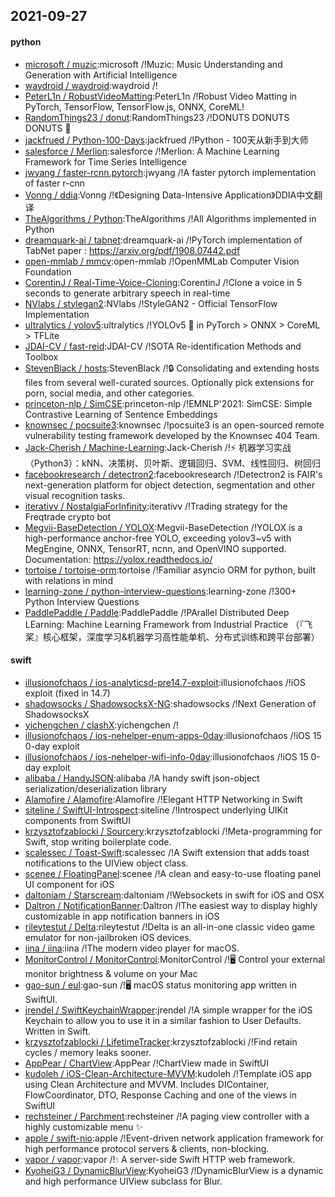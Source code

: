 ## 2021-09-27

#### python
* [microsoft / muzic](https://github.com/microsoft/muzic):microsoft /!Muzic: Music Understanding and Generation with Artificial Intelligence
* [waydroid / waydroid](https://github.com/waydroid/waydroid):waydroid /!
* [PeterL1n / RobustVideoMatting](https://github.com/PeterL1n/RobustVideoMatting):PeterL1n /!Robust Video Matting in PyTorch, TensorFlow, TensorFlow.js, ONNX, CoreML!
* [RandomThings23 / donut](https://github.com/RandomThings23/donut):RandomThings23 /!DONUTS DONUTS DONUTS
🍩
* [jackfrued / Python-100-Days](https://github.com/jackfrued/Python-100-Days):jackfrued /!Python - 100天从新手到大师
* [salesforce / Merlion](https://github.com/salesforce/Merlion):salesforce /!Merlion: A Machine Learning Framework for Time Series Intelligence
* [jwyang / faster-rcnn.pytorch](https://github.com/jwyang/faster-rcnn.pytorch):jwyang /!A faster pytorch implementation of faster r-cnn
* [Vonng / ddia](https://github.com/Vonng/ddia):Vonng /!《Designing Data-Intensive Application》DDIA中文翻译
* [TheAlgorithms / Python](https://github.com/TheAlgorithms/Python):TheAlgorithms /!All Algorithms implemented in Python
* [dreamquark-ai / tabnet](https://github.com/dreamquark-ai/tabnet):dreamquark-ai /!PyTorch implementation of TabNet paper : https://arxiv.org/pdf/1908.07442.pdf
* [open-mmlab / mmcv](https://github.com/open-mmlab/mmcv):open-mmlab /!OpenMMLab Computer Vision Foundation
* [CorentinJ / Real-Time-Voice-Cloning](https://github.com/CorentinJ/Real-Time-Voice-Cloning):CorentinJ /!Clone a voice in 5 seconds to generate arbitrary speech in real-time
* [NVlabs / stylegan2](https://github.com/NVlabs/stylegan2):NVlabs /!StyleGAN2 - Official TensorFlow Implementation
* [ultralytics / yolov5](https://github.com/ultralytics/yolov5):ultralytics /!YOLOv5
🚀
in PyTorch > ONNX > CoreML > TFLite
* [JDAI-CV / fast-reid](https://github.com/JDAI-CV/fast-reid):JDAI-CV /!SOTA Re-identification Methods and Toolbox
* [StevenBlack / hosts](https://github.com/StevenBlack/hosts):StevenBlack /!🔒
Consolidating and extending hosts files from several well-curated sources. Optionally pick extensions for porn, social media, and other categories.
* [princeton-nlp / SimCSE](https://github.com/princeton-nlp/SimCSE):princeton-nlp /!EMNLP'2021: SimCSE: Simple Contrastive Learning of Sentence Embeddings
* [knownsec / pocsuite3](https://github.com/knownsec/pocsuite3):knownsec /!pocsuite3 is an open-sourced remote vulnerability testing framework developed by the Knownsec 404 Team.
* [Jack-Cherish / Machine-Learning](https://github.com/Jack-Cherish/Machine-Learning):Jack-Cherish /!⚡
机器学习实战（Python3）：kNN、决策树、贝叶斯、逻辑回归、SVM、线性回归、树回归
* [facebookresearch / detectron2](https://github.com/facebookresearch/detectron2):facebookresearch /!Detectron2 is FAIR's next-generation platform for object detection, segmentation and other visual recognition tasks.
* [iterativv / NostalgiaForInfinity](https://github.com/iterativv/NostalgiaForInfinity):iterativv /!Trading strategy for the Freqtrade crypto bot
* [Megvii-BaseDetection / YOLOX](https://github.com/Megvii-BaseDetection/YOLOX):Megvii-BaseDetection /!YOLOX is a high-performance anchor-free YOLO, exceeding yolov3~v5 with MegEngine, ONNX, TensorRT, ncnn, and OpenVINO supported. Documentation: https://yolox.readthedocs.io/
* [tortoise / tortoise-orm](https://github.com/tortoise/tortoise-orm):tortoise /!Familiar asyncio ORM for python, built with relations in mind
* [learning-zone / python-interview-questions](https://github.com/learning-zone/python-interview-questions):learning-zone /!300+ Python Interview Questions
* [PaddlePaddle / Paddle](https://github.com/PaddlePaddle/Paddle):PaddlePaddle /!PArallel Distributed Deep LEarning: Machine Learning Framework from Industrial Practice （『飞桨』核心框架，深度学习&机器学习高性能单机、分布式训练和跨平台部署）

#### swift
* [illusionofchaos / ios-analyticsd-pre14.7-exploit](https://github.com/illusionofchaos/ios-analyticsd-pre14.7-exploit):illusionofchaos /!iOS exploit (fixed in 14.7)
* [shadowsocks / ShadowsocksX-NG](https://github.com/shadowsocks/ShadowsocksX-NG):shadowsocks /!Next Generation of ShadowsocksX
* [yichengchen / clashX](https://github.com/yichengchen/clashX):yichengchen /!
* [illusionofchaos / ios-nehelper-enum-apps-0day](https://github.com/illusionofchaos/ios-nehelper-enum-apps-0day):illusionofchaos /!iOS 15 0-day exploit
* [illusionofchaos / ios-nehelper-wifi-info-0day](https://github.com/illusionofchaos/ios-nehelper-wifi-info-0day):illusionofchaos /!iOS 15 0-day exploit
* [alibaba / HandyJSON](https://github.com/alibaba/HandyJSON):alibaba /!A handy swift json-object serialization/deserialization library
* [Alamofire / Alamofire](https://github.com/Alamofire/Alamofire):Alamofire /!Elegant HTTP Networking in Swift
* [siteline / SwiftUI-Introspect](https://github.com/siteline/SwiftUI-Introspect):siteline /!Introspect underlying UIKit components from SwiftUI
* [krzysztofzablocki / Sourcery](https://github.com/krzysztofzablocki/Sourcery):krzysztofzablocki /!Meta-programming for Swift, stop writing boilerplate code.
* [scalessec / Toast-Swift](https://github.com/scalessec/Toast-Swift):scalessec /!A Swift extension that adds toast notifications to the UIView object class.
* [scenee / FloatingPanel](https://github.com/scenee/FloatingPanel):scenee /!A clean and easy-to-use floating panel UI component for iOS
* [daltoniam / Starscream](https://github.com/daltoniam/Starscream):daltoniam /!Websockets in swift for iOS and OSX
* [Daltron / NotificationBanner](https://github.com/Daltron/NotificationBanner):Daltron /!The easiest way to display highly customizable in app notification banners in iOS
* [rileytestut / Delta](https://github.com/rileytestut/Delta):rileytestut /!Delta is an all-in-one classic video game emulator for non-jailbroken iOS devices.
* [iina / iina](https://github.com/iina/iina):iina /!The modern video player for macOS.
* [MonitorControl / MonitorControl](https://github.com/MonitorControl/MonitorControl):MonitorControl /!🖥
Control your external monitor brightness & volume on your Mac
* [gao-sun / eul](https://github.com/gao-sun/eul):gao-sun /!🖥️
macOS status monitoring app written in SwiftUI.
* [jrendel / SwiftKeychainWrapper](https://github.com/jrendel/SwiftKeychainWrapper):jrendel /!A simple wrapper for the iOS Keychain to allow you to use it in a similar fashion to User Defaults. Written in Swift.
* [krzysztofzablocki / LifetimeTracker](https://github.com/krzysztofzablocki/LifetimeTracker):krzysztofzablocki /!Find retain cycles / memory leaks sooner.
* [AppPear / ChartView](https://github.com/AppPear/ChartView):AppPear /!ChartView made in SwiftUI
* [kudoleh / iOS-Clean-Architecture-MVVM](https://github.com/kudoleh/iOS-Clean-Architecture-MVVM):kudoleh /!Template iOS app using Clean Architecture and MVVM. Includes DIContainer, FlowCoordinator, DTO, Response Caching and one of the views in SwiftUI
* [rechsteiner / Parchment](https://github.com/rechsteiner/Parchment):rechsteiner /!A paging view controller with a highly customizable menu
✨
* [apple / swift-nio](https://github.com/apple/swift-nio):apple /!Event-driven network application framework for high performance protocol servers & clients, non-blocking.
* [vapor / vapor](https://github.com/vapor/vapor):vapor /!💧
A server-side Swift HTTP web framework.
* [KyoheiG3 / DynamicBlurView](https://github.com/KyoheiG3/DynamicBlurView):KyoheiG3 /!DynamicBlurView is a dynamic and high performance UIView subclass for Blur.
